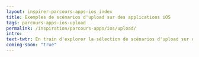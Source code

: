 ```yaml
---
layout: inspirer-parcours-apps-ios_index
title: Exemples de scénarios d'upload sur des applications iOS
tags: parcours-apps-ios-upload
permalink: /inspiration/parcours-apps/ios/upload/
intro:
text-twtr: En train d'explorer la sélection de scénarios d'upload sur des applications iOS by @MagDuWebdesign
coming-soon: "true"
---
```

